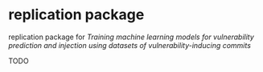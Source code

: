 # replication package
replication package for *Training machine learning models for
vulnerability prediction and injection using
datasets of vulnerability-inducing commits*

TODO
